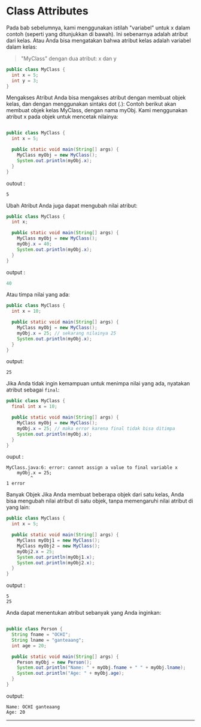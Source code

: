 # Class Attributes


Pada bab sebelumnya, kami menggunakan istilah "variabel" untuk x dalam contoh (seperti yang ditunjukkan di bawah). Ini sebenarnya adalah atribut dari kelas. Atau Anda bisa mengatakan bahwa atribut kelas adalah variabel dalam kelas:

> "MyClass" dengan dua atribut: x dan y
```java
public class MyClass {
  int x = 5; 
  int y = 3;
}
```

Mengakses Atribut
Anda bisa mengakses atribut dengan membuat objek kelas, dan dengan menggunakan sintaks dot (.):
Contoh berikut akan membuat objek kelas MyClass, dengan nama myObj. Kami menggunakan atribut x pada objek untuk mencetak nilainya:

```java

public class MyClass {
  int x = 5;

  public static void main(String[] args) {
    MyClass myObj = new MyClass();
    System.out.println(myObj.x);
  }
}

```
outout : 
```
5
```

Ubah Atribut
Anda juga dapat mengubah nilai atribut:
```java
public class MyClass {
  int x;

  public static void main(String[] args) {
    MyClass myObj = new MyClass();
    myObj.x = 40;
    System.out.println(myObj.x);
  }
}
```
output :
```java
40
```

Atau timpa nilai yang ada:
```java
public class MyClass {
  int x = 10;

  public static void main(String[] args) {
    MyClass myObj = new MyClass();
    myObj.x = 25; // sekarang nilainya 25
    System.out.println(myObj.x);
  }
}

```
output:
```
25
```

Jika Anda tidak ingin kemampuan untuk menimpa nilai yang ada, nyatakan atribut sebagai `final`:
```java
public class MyClass {
  final int x = 10;

  public static void main(String[] args) {
    MyClass myObj = new MyClass();
    myObj.x = 25; // maka error karena final tidak bisa ditimpa
    System.out.println(myObj.x); 
  }
}

```
ouput :
```
MyClass.java:6: error: cannot assign a value to final variable x
    myObj.x = 25;
         ^
1 error
```

Banyak Objek
Jika Anda membuat beberapa objek dari satu kelas, Anda bisa mengubah nilai atribut di satu objek, tanpa memengaruhi nilai atribut di yang lain:

```java
public class MyClass {
  int x = 5;

  public static void main(String[] args) {
    MyClass myObj1 = new MyClass();
    MyClass myObj2 = new MyClass();
    myObj2.x = 25;
    System.out.println(myObj1.x);
    System.out.println(myObj2.x);
  }
}
```
output :
```
5
25
```


Anda dapat menentukan atribut sebanyak yang Anda inginkan:

```java

public class Person {
  String fname = "OCHI";
  String lname = "ganteaang";
  int age = 20;

  public static void main(String[] args) {
    Person myObj = new Person();
    System.out.println("Name: " + myObj.fname + " " + myObj.lname);
    System.out.println("Age: " + myObj.age);
  }
}

```
output:
```
Name: OCHI ganteaang
Age: 20
```
<hr>


